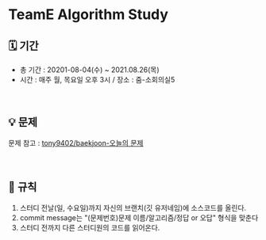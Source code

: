 # TeamE Algorithm Study

## 🗓 기간
- 총 기간 : 20201-08-04(수) ~ 2021.08.26(목)
- 시간 : 매주 월, 목요일 오후 3시 / 장소 : 줌-소회의실5
<br>

## 💡 문제
문제 참고 : [tony9402/baekjoon-오늘의 문제](https://github.com/tony9402/baekjoon/blob/main/picked.md)
<br><br><br>

## 📌 규칙
1. 스터디 전날(일, 수요일)까지 자신의 브랜치(깃 유저네임)에 소스코드를 올린다.
2. commit message는 "(문제번호)문제 이름/알고리즘/정답 or 오답" 형식을 맞춘다
3. 스터디 전까지 다른 스터디원의 코드를 읽어온다.
